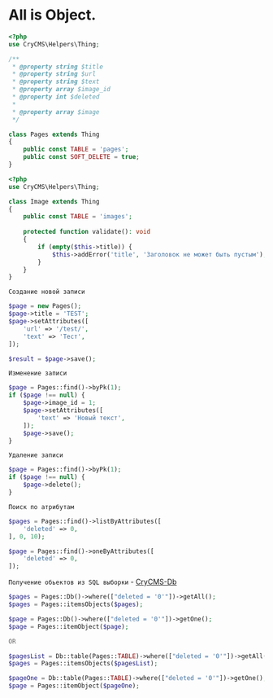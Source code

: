 # All is Object.

```php
<?php
use CryCMS\Helpers\Thing;

/**
 * @property string $title
 * @property string $url
 * @property string $text
 * @property array $image_id
 * @property int $deleted
 *
 * @property array $image
 */

class Pages extends Thing
{
    public const TABLE = 'pages';
    public const SOFT_DELETE = true;
}
```

```php
<?php
use CryCMS\Helpers\Thing;

class Image extends Thing
{
    public const TABLE = 'images';
    
    protected function validate(): void
    {
        if (empty($this->title)) {
            $this->addError('title', 'Заголовок не может быть пустым');
        }
    }
}
```

`Создание новой записи`
```php
$page = new Pages();
$page->title = 'TEST';
$page->setAttributes([
    'url' => '/test/',
    'text' => 'Тест',
]);

$result = $page->save();
```

`Изменение записи`
```php
$page = Pages::find()->byPk(1);
if ($page !== null) {
    $page->image_id = 1;
    $page->setAttributes([
        'text' => 'Новый текст',
    ]);
    $page->save();
}
```

`Удаление записи`
```php
$page = Pages::find()->byPk(1);
if ($page !== null) {
    $page->delete();
}
```

`Поиск по атрибутам`
```php
$pages = Pages::find()->listByAttributes([
    'deleted' => 0,
], 0, 10);

$page = Pages::find()->oneByAttributes([
    'deleted' => 0,
]);
```

`Получение обьектов из SQL выборки` - [CryCMS-Db](https://github.com/CryInt/CryCMS-Db)
```php
$pages = Pages::Db()->where(["deleted = '0'"])->getAll();
$pages = Pages::itemsObjects($pages);

$page = Pages::Db()->where(["deleted = '0'"])->getOne();
$page = Pages::itemObject($page);

OR

$pagesList = Db::table(Pages::TABLE)->where(["deleted = '0'"])->getAll();
$pages = Pages::itemsObjects($pagesList);

$pageOne = Db::table(Pages::TABLE)->where(["deleted = '0'"])->getOne();
$page = Pages::itemObject($pageOne);
```